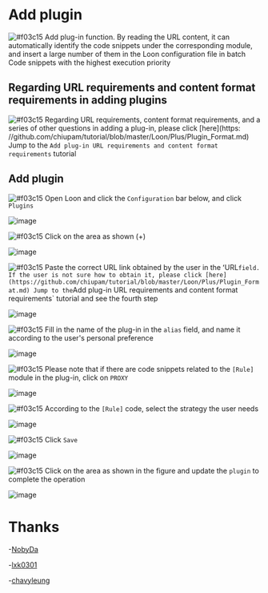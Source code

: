 # Add plugin

![#f03c15](https://placehold.it/15/f03c15/000000?text=+) Add plug-in function. By reading the URL content, it can automatically identify the code snippets under the corresponding module, and insert a large number of them in the Loon configuration file in batch Code snippets with the highest execution priority

## Regarding URL requirements and content format requirements in adding plugins

![#f03c15](https://placehold.it/15/f03c15/000000?text=+) Regarding URL requirements, content format requirements, and a series of other questions in adding a plug-in, please click [here](https: //github.com/chiupam/tutorial/blob/master/Loon/Plus/Plugin_Format.md) Jump to the `Add plug-in URL requirements and content format requirements` tutorial

## Add plugin

![#f03c15](https://placehold.it/15/f03c15/000000?text=+) Open Loon and click the `Configuration` bar below, and click `Plugins`

![image](https://raw.githubusercontent.com/chiupam/tutorial-image/master/Loon/Plus/Plugin.jpg)

![#f03c15](https://placehold.it/15/f03c15/000000?text=+) Click on the area as shown (+)

![image](https://raw.githubusercontent.com/chiupam/tutorial-image/master/Loon/Plus/Plugin_1.jpg)

![#f03c15](https://placehold.it/15/f03c15/000000?text=+) Paste the correct URL link obtained by the user in the ʻURL` field. If the user is not sure how to obtain it, please click [here] (https://github.com/chiupam/tutorial/blob/master/Loon/Plus/Plugin_Format.md) Jump to the `Add plug-in URL requirements and content format requirements` tutorial and see the fourth step

![image](https://raw.githubusercontent.com/chiupam/tutorial-image/master/Loon/Plus/Plugin_2.jpg)

![#f03c15](https://placehold.it/15/f03c15/000000?text=+) Fill in the name of the plug-in in the `alias` field, and name it according to the user's personal preference

![image](https://raw.githubusercontent.com/chiupam/tutorial-image/master/Loon/Plus/Plugin_3.jpg)

![#f03c15](https://placehold.it/15/f03c15/000000?text=+) Please note that if there are code snippets related to the `[Rule]` module in the plug-in, click on `PROXY`

![image](https://raw.githubusercontent.com/chiupam/tutorial-image/master/Loon/Plus/Plugin_4.jpg)

![#f03c15](https://placehold.it/15/f03c15/000000?text=+) According to the `[Rule]` code, select the strategy the user needs

![image](https://raw.githubusercontent.com/chiupam/tutorial-image/master/Loon/Plus/Plugin_5.jpg)

![#f03c15](https://placehold.it/15/f03c15/000000?text=+) Click `Save`

![image](https://raw.githubusercontent.com/chiupam/tutorial-image/master/Loon/Plus/Plugin_6.jpg)

![#f03c15](https://placehold.it/15/f03c15/000000?text=+) Click on the area as shown in the figure and update the `plugin` to complete the operation

![image](https://raw.githubusercontent.com/chiupam/tutorial-image/master/Loon/Plus/Plugin_7.jpg)

# Thanks

-[NobyDa](https://github.com/NobyDa/Script/blob/master/JD-DailyBonus/JD_DailyBonus.js)

-[lxk0301](https://github.com/lxk0301/scripts/blob/master/jd_fruit.js)

-[chavyleung](https://github.com/chavyleung/scripts/tree/master/wmmeituan)